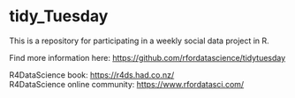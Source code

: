 # tidy_Tuesday

This is a repository for participating in a weekly social data project in R. 

Find more information here: https://github.com/rfordatascience/tidytuesday

R4DataScience book: https://r4ds.had.co.nz/ <br/>
R4DataScience online community: https://www.rfordatasci.com/